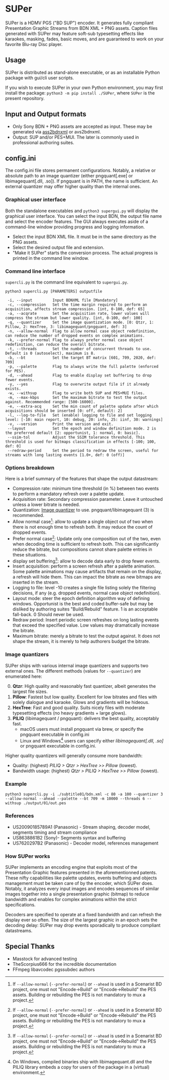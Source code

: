 # SUPer
SUPer is a HDMV PGS ("BD SUP") encoder. It generates fully compliant Presentation Graphic Streams from BDN XML + PNG assets. Caption files generated with SUPer may feature soft-sub typesetting effects like karaokes, masking, fades, basic moves, and are guaranteed to work on your favorite Blu-ray Disc player.

## Usage
SUPer is distributed as stand-alone executable, or as an installable Python package with gui/cli user scripts.

If you wish to execute SUPer in your own Python environment, you may first install the package: `python3 -m pip install ./SUPer`,  where `SUPer` is the present repository.

## Input and Output formats
- Only Sony BDN + PNG assets are accepted as input. These may be generated via [ass2bdnxml](https://github.com/cubicibo/ass2bdnxml) or avs2bdnxml.
- Output: SUP and/or PES+MUI. The later is commonly used in professional authoring suites.

## config.ini
The config.ini file stores permanent configurations. Notably, a relative or absolute path to an image quantizer (either pngquant[.exe] or libimagequant[.dll, .so]). If pngquant is in PATH, the name is sufficient. An external quantizer may offer higher quality than the internal ones.

### Graphical user interface
Both the standalone executables and `python3 supergui.py` will display the graphical user interface. You can select the input BDN, the output file name and select the encoder features. The GUI always executes aside of a command-line window providing progress and logging information.

- Select the input BDN XML file. It must be in the same directory as the PNG assets.
- Select the desired output file and extension.
- "Make it SUPer" starts the conversion process. The actual progress is printed in the command line window.

### Command line interface
`supercli.py` is the command line equivalent to `supergui.py`.

`python3 supercli.py [PARAMETERS] outputfile`

```
 -i, --input         Input BDNXML file [Mandatory]
 -c, --compression   Set the time margin required to perform an acquisition, affects stream compression. [int, 0-100, def: 65]
 -a, --acqrate       Set the acquisition rate, lower values will compress the stream but lower quality. [int, 0-100, def: 100]
 -q, --quantizer     Set the image quantization mode. [0: Qtzr, 1: Pillow, 2: HexTree, 3: libimagequant/pngquant, def: 3]
 -n, --allow-normal  Flag to allow normal case object redefinition, can reduce the number of dropped events on complex animations.
 -k, --prefer-normal Flag to always prefer normal case object redefinition, can reduce the overall bitrate.
 -t, --threads       Set the number of concurrent threads to use. Default is 0 (autoselect), maximum is 8.
 -b, --bt            Set the target BT matrix [601, 709, 2020, def: 709]
 -p, --palette       Flag to always write the full palette (enforced for PES).
 -d, --ahead         Flag to enable display set buffering to drop fewer events.
 -y, --yes           Flag to overwrite output file if it already exists.
 -w, --withsup       Flag to write both SUP and PES+MUI files.
 -m, --max-kbps      Set the maximum bitrate to test the output against. Recommended range: [500-16000].
 -e, --extra-acq     Set the min count of palette update after which acquisitions should be inserted [0: off, default: 2]
 -l, --log-to-file   Set (enable) logging to file and set logging level: [-10: main report, 10: debug, 20: info, 25: iinf, 30: warnings]
 -v, --version       Print the version and exit.
 --layout            Set the epoch and window definition mode. 2 is the preferred default [2: opportunist, 1: normal, 0: basic].
 --ssim-tol          Adjust the SSIM tolerance threshold. This threshold is used for bitmaps classification in effects [-100; 100, def: 0]
 --redraw-period     Set the period to redraw the screen, useful for streams with long lasting events [1.0+, def: 0 (off)]
```

### Options breakdown
Here is a brief summary of the features that shape the output datastream:
- Compression rate: minimum time threshold (in %) between two events to perform a mandatory refresh over a palette update.
- Acquisition rate: Secondary compression parameter. Leave it untouched unless a lower bitrate is needed.
- Quantization: [Image quantizer](#image-quantizers) to use. pngquant/libimagequant (3) is recommended.
- Allow normal case[^1]: allow to update a single object out of two when there is not enough time to refresh both. It may reduce the count of dropped events.
- Prefer normal case[^1]: Update only one composition out of the two, even when decoding time is sufficient to refresh both. This can significantly reduce the bitrate, but compositions cannot share palette entries in these situations.
- display set buffering[^1]: allow to decode data early to drop fewer events.
- Insert acquisition: perform a screen refresh after a palette animation. Some palette animations may cause artifacts that remain on the display, a refresh will hide them. This can impact the bitrate as new bitmaps are inserted in the stream.
- Logging to file: level -10 creates a single file listing solely the filtering decisions, if any (e.g. dropped events, normal case object redefinition).
- Layout mode: steer the epoch definition algorithm way of defining windows. Opportunist is the best and coded buffer-safe but may be disliked by authoring suites "Build/Rebuild" feature. 1 is an acceptable fall-back. 0 Should never be used.
- Redraw period: Insert periodic screen refreshes on long lasting events that exceed the specified value. Low values may dramatically increase the bitrate.
- Maximum bitrate: merely a bitrate to test the output against. It does not shape the stream, it is merely to help authorers budget the bitrate.

[^1]: If `--allow-normal` (`--prefer-normal`) or `--ahead` is used in a Scenarist BD project, one must not "Encode->Build" or "Encode->Rebuild" the PES assets. Building or rebuilding the PES is not mandatory to mux a project.

### Image quantizers
SUPer ships with various internal image quantizers and supports two external ones. The different methods (values for `--quantizer`) are enumerated here:

0. **Qtzr**: High quality and reasonably fast quantizer, albeit generates the largest file sizes.
1. **Pillow**: Fastest but low quality. Excellent for low bitrates and files with solely dialogue and karaoke. Glows and gradients will be hideous.
2. **HexTree**: Fast and good quality. Suits nicely files with moderate typesetting effects (no heavy gradients + large glows).
3. **PILIQ** (libimagequant / pngquant): delivers the best quality, acceptably fast.
    - macOS users must install pngquant via brew, or specify the pngquant executable in config.ini
    - Linux and Windows[^2] users can specify either *libimagequant[.dll, .so]* or pngquant executable in config.ini.

Higher quality quantizers will generally consume more bandwidth:
- Quality: (highest) *PILIQ > Qtzr > HexTree >> Pillow* (lowest).
- Bandwidth usage: (highest) *Qtzr > PILIQ > HexTree >> Pillow* (lowest).

[^2]: On Windows, compiled binaries ship with libimagequant.dll and the PILIQ library embeds a copy for users of the package in a (virtual) environment.

### Example
`python3 supercli.py -i ./subtitle01/bdn.xml -c 80 -a 100 --quantizer 3 --allow-normal --ahead --palette --bt 709 -m 10000 --threads 6 --withsup ./output/01/out.pes`

### References
- US20090185789A1 (Panasonic) - Stream shaping, decoder model, segments timing and stream compliance
- US8638861B2 (Sony)- Segments syntax and buffering
- US7620297B2 (Panasonic) - Decoder model, references management

### How SUPer works
SUPer implements an encoding engine that exploits most of the Presentation Graphic features presented in the aforementionned patents. These nifty capabilities like palette updates, events buffering and objects management must be taken care of by the encoder, which SUPer does. Notably, it analyzes every input images and encodes sequences of similar images together into a single presentation graphic (bitmap) to reduce bandwidth and enables for complex animations within the strict specifications.

Decoders are specified to operate at a fixed bandwidth and can refresh the display ever so often. The size of the largest graphic in an epoch sets the decoding delay: SUPer may drop events sporadically to produce compliant datastreams.

## Special Thanks
- Masstock for advanced testing
- TheScorpius666 for the incredible documentation
- FFmpeg libavcodec pgssubdec authors
